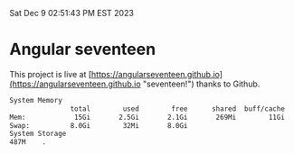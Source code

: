 Sat Dec  9 02:51:43 PM EST 2023

# Angular seventeen


This project is live at [https://angularseventeen.github.io](https://angularseventeen.github.io "seventeen!") thanks to Github.

```bash
System Memory
               total        used        free      shared  buff/cache   available
Mem:            15Gi       2.5Gi       2.1Gi       269Mi        11Gi        12Gi
Swap:          8.0Gi        32Mi       8.0Gi
System Storage
487M	.
```

